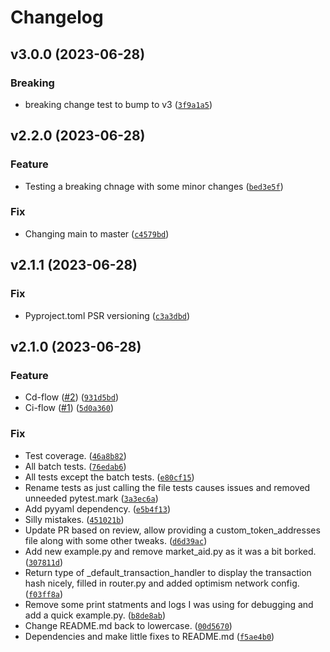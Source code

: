 # Changelog

<!--next-version-placeholder-->

## v3.0.0 (2023-06-28)

### Breaking

* breaking change test to bump to v3 ([`3f9a1a5`](https://github.com/ishandhanani/rubi-py-fork/commit/3f9a1a57e17fa3578c518d2a4a5aa690ecc11f51))

## v2.2.0 (2023-06-28)

### Feature

* Testing a breaking chnage with some minor changes ([`bed3e5f`](https://github.com/ishandhanani/rubi-py-fork/commit/bed3e5fce367e4bd344531c7d84ebc694a925911))

### Fix

* Changing main to master ([`c4579bd`](https://github.com/ishandhanani/rubi-py-fork/commit/c4579bd412c285a0d16df8fcd94b7afa34ed8a8f))

## v2.1.1 (2023-06-28)

### Fix

* Pyproject.toml PSR versioning ([`c3a3dbd`](https://github.com/ishandhanani/rubi-py-fork/commit/c3a3dbdb4e61d049b04839fd0ce2aa422f4f02fb))

## v2.1.0 (2023-06-28)
### Feature
* Cd-flow ([#2](https://github.com/ishandhanani/rubi-py-fork/issues/2)) ([`931d5bd`](https://github.com/ishandhanani/rubi-py-fork/commit/931d5bdee5eabb761c71d4572c31a9574a88b720))
* Ci-flow ([#1](https://github.com/ishandhanani/rubi-py-fork/issues/1)) ([`5d0a360`](https://github.com/ishandhanani/rubi-py-fork/commit/5d0a360a9367217a91547a755a1ede1df7686eae))

### Fix
* Test coverage. ([`46a8b82`](https://github.com/ishandhanani/rubi-py-fork/commit/46a8b8231a2c0218d2e8e7efe112c4a2dd36fd14))
* All batch tests. ([`76edab6`](https://github.com/ishandhanani/rubi-py-fork/commit/76edab6855bac464fc4cba6092991f3b4067d011))
* All tests except the batch tests. ([`e80cf15`](https://github.com/ishandhanani/rubi-py-fork/commit/e80cf1577b1c50de4970ad69ab105f27c9fedfde))
* Rename tests as just calling the file tests causes issues and removed unneeded pytest.mark ([`3a3ec6a`](https://github.com/ishandhanani/rubi-py-fork/commit/3a3ec6a0d971ea304bd5753a986ab3af18f16f09))
* Add pyyaml dependency. ([`e5b4f13`](https://github.com/ishandhanani/rubi-py-fork/commit/e5b4f13a40462cf2ca95f518beff06bceb3d3940))
* Silly mistakes. ([`451021b`](https://github.com/ishandhanani/rubi-py-fork/commit/451021b5b788645eab0d2b20a3be676d8a69c6e0))
* Update PR based on review, allow providing a custom_token_addresses file along with some other tweaks. ([`d6d39ac`](https://github.com/ishandhanani/rubi-py-fork/commit/d6d39ac1f21b254484f7dc414f6e66b9fab960cb))
* Add new example.py and remove market_aid.py as it was a bit borked. ([`307811d`](https://github.com/ishandhanani/rubi-py-fork/commit/307811db56c2ffb06705e02157a763eb5f416172))
* Return type of _default_transaction_handler to display the transaction hash nicely, filled in router.py and added optimism network config. ([`f03ff8a`](https://github.com/ishandhanani/rubi-py-fork/commit/f03ff8a90b91be41cbf264d715fe13e90cff7d28))
* Remove some print statments and logs I was using for debugging and add a quick example.py. ([`b8de8ab`](https://github.com/ishandhanani/rubi-py-fork/commit/b8de8abaa80ff92037ad99f4d684124c81b23e1a))
* Change README.md back to lowercase. ([`00d5670`](https://github.com/ishandhanani/rubi-py-fork/commit/00d5670dab4be114e0520015bdf52ee28ad20b95))
* Dependencies and make little fixes to README.md ([`f5ae4b0`](https://github.com/ishandhanani/rubi-py-fork/commit/f5ae4b02d1fa6f1a2ffe28882ade57013e072728))
